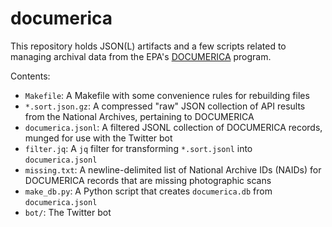 documerica
==========

This repository holds JSON(L) artifacts and a few scripts related to managing
archival data from the EPA's [DOCUMERICA](https://en.wikipedia.org/wiki/Documerica)
program.

Contents:

* `Makefile`: A Makefile with some convenience rules for rebuilding files
* `*.sort.json.gz`: A compressed "raw" JSON collection of API results from the National Archives,
pertaining to DOCUMERICA
* `documerica.jsonl`: A filtered JSONL collection of DOCUMERICA records, munged
for use with the Twitter bot
* `filter.jq`: A `jq` filter for transforming `*.sort.jsonl` into `documerica.jsonl`
* `missing.txt`: A newline-delimited list of National Archive IDs (NAIDs) for DOCUMERICA
records that are missing photographic scans
* `make_db.py`: A Python script that creates `documerica.db` from `documerica.jsonl`
* `bot/`: The Twitter bot
